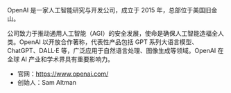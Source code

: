 OpenAI 是一家人工智能研究与开发公司，成立于 2015 年，总部位于美国旧金山。

公司致力于推动通用人工智能（AGI）的安全发展，使命是确保人工智能造福全人类。OpenAI 以开放合作著称，代表性产品包括 GPT 系列大语言模型、ChatGPT、DALL·E 等，广泛应用于自然语言处理、图像生成等领域。OpenAI 在全球 AI 产业和学术界具有重要影响力。

- 官网：https://www.openai.com/
- 创始人：Sam Altman
